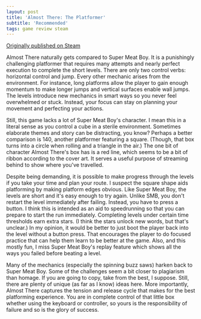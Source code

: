 ```yaml
---
layout: post
title: 'Almost There: The Platformer'
subtitle: 'Recommended'
tags: game review steam
---
```


[Originally published on Steam](https://steamcommunity.com/id/jlericson/recommended/951940/)


 Almost There naturally gets compared to Super Meat Boy. It is a punishingly challenging platformer that requires many attempts and nearly perfect execution to complete the short levels. There are only two control verbs: horizontal control and jump. Every other mechanic arises from the environment. For instance, long platforms allow the player to gain enough momentum to make longer jumps and vertical surfaces enable wall jumps. The levels introduce new mechanics in smart ways so you never feel overwhelmed or stuck. Instead, your focus can stay on planning your movement and perfecting your actions.
 

 

 Still, this game lacks a lot of Super Meat Boy's character. I mean this in a literal sense as you control a cube in a sterile environment. Sometimes elaborate themes and story can be distracting, you know? Perhaps a better comparison is 140, another platformer featuring a square. (Though, that box turns into a circle when rolling and a triangle in the air.) The one bit of character Almost There's box has is a red line, which seems to be a bit of ribbon according to the cover art. It serves a useful purpose of streaming behind to show where you've travelled.
 

 

 Despite being demanding, it is possible to make progress through the levels if you take your time and plan your route. I suspect the square shape aids platforming by making platform edges obvious. Like Super Meat Boy, the levels are short and it's easy enough to try again. Unlike SMB, you don't restart the level immediately after failing. Instead, you have to press a button. I think this is intended as an aid to speedrunning so that you can prepare to start the run immediately. Completing levels under certain time thresholds earn extra stars. (I think the stars unlock new words, but that's unclear.) In my opinion, it would be better to just boot the player back into the level without a button press. That encourages the player to do focused practice that can help them learn to be better at the game. Also, and this mostly fun, I miss Super Meat Boy's replay feature which shows all the ways you failed before beating a level.
 

 

 Many of the mechanics (especially the spinning buzz saws) harken back to Super Meat Boy. Some of the challenges seem a bit closer to plagiarism than homage. If you are going to copy, take from the best, I suppose. Still, there are plenty of unique (as far as I know) ideas here. More importantly, Almost There captures the tension and release cycle that makes for the best platforming experience. You are in complete control of that little box whether using the keyboard or controller, so yours is the responsibility of failure and so is the glory of success.
